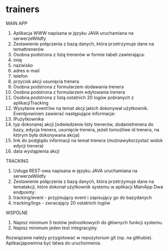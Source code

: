 # trainers

MAIN APP
1. Aplikacja WWW napisana w języku JAVA uruchamiana na serwerzeWildfy
2. Zestawienie połączenia z bazą danych, która przetrzymuje dane na temattrenerów
3. Osobna podstrona z listą trenerów w formie tabeli zawierająca:
  1. imię
  2. nazwisko
  3. adres e-mail
  4. telefon
  5. przycisk akcji usunięcia trenera
4. Osobna podstrona z formularzem dodawania trenera
5. Osobna podstrona z formularzem edytowania trenera
6. Osobna podstrona z listą ostatnich 20 logów pobranych z aplikacjiTracking
7. Wysyłanie event’ów na temat akcji jakich dokonywał użytkownik. Eventpowinien zawierać następujące informacje:
  1. IPużytkownika
  2. typ dokonanej akcji [odwiedzenie listy trenerów, dodanietrenera do bazy, edycja trenera, usunięcie trenera, 
     jeżeli tomożliwe id trenera, na którym była dokonywana akcja]
  3. link do podglądu informacji na temat trenera (możnawykorzystać widok edycji trenera)
  4. data wystąpienia akcji

TRACKING
1. Usługa REST-owa napisana w języku JAVA uruchamiana na serwerzeWildfy
2. Zestawienie połączenia z bazą danych, która przetrzymuje dane na tematakcji, 
   które dokonał użytkownik systemu w aplikacji MainApp
Dwa endpointy:
  1. tracking/event - przyjmujący event i zapisujący go do bazydanych
  2. tracking/logs - zwracający 20 ostatnich logów
  
WSPÓLNE
1. Napisz minimum 5 testów jednostkowych do głównych funkcji systemu.
2. Napisz minimum jeden test integracyjny.

Rozwiązanie należy przygotować w repozytorium git (np. na githubie).
Aplikacjapowinna być łatwa do uruchomienia.

